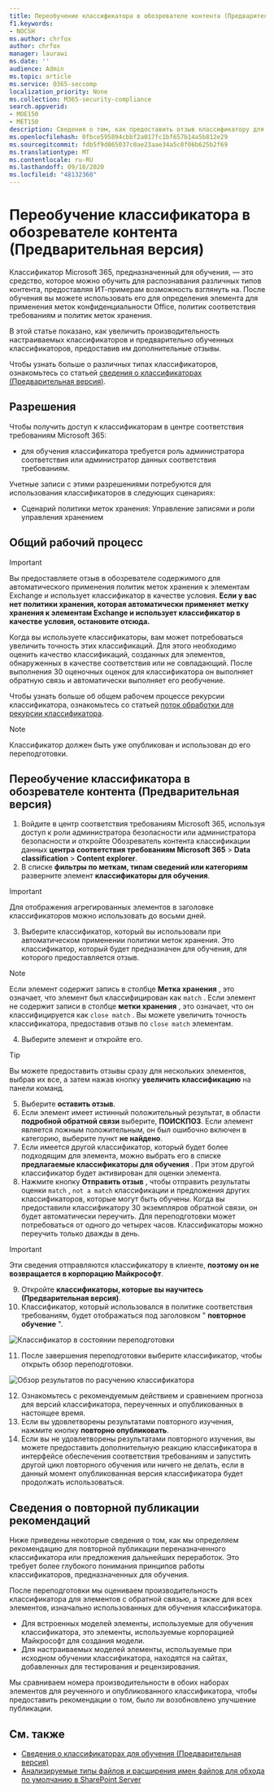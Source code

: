 ```yaml
---
title: Переобучение классификатора в обозревателе контента (Предварительная версия)
f1.keywords:
- NOCSH
ms.author: chrfox
author: chrfox
manager: laurawi
ms.date: ''
audience: Admin
ms.topic: article
ms.service: O365-seccomp
localization_priority: None
ms.collection: M365-security-compliance
search.appverid:
- MOE150
- MET150
description: Сведения о том, как предоставить отзыв классификатору для обучения в обозревателе контента.
ms.openlocfilehash: 0fbce595894cbbf2a017fc1bf657b14a5b812e29
ms.sourcegitcommit: fdb5f9d865037c0ae23aae34a5c0f06b625b2f69
ms.translationtype: MT
ms.contentlocale: ru-RU
ms.lasthandoff: 09/18/2020
ms.locfileid: "48132360"
---
```

# <a name="how-to-retrain-a-classifier-in-content-explorer-preview"></a>Переобучение классификатора в обозревателе контента (Предварительная версия)

Классификатор Microsoft 365, предназначенный для обучения, — это средство, которое можно обучить для распознавания различных типов контента, предоставляя ИТ-примерам возможность взглянуть на. После обучения вы можете использовать его для определения элемента для применения меток конфиденциальности Office, политик соответствия требованиям и политик меток хранения.

В этой статье показано, как увеличить производительность настраиваемых классификаторов и предварительно обученных классификаторов, предоставив им дополнительные отзывы.

Чтобы узнать больше о различных типах классификаторов, ознакомьтесь со статьей [сведения о классификаторах (Предварительная версия)](classifier-learn-about.md).

## <a name="permissions"></a>Разрешения

Чтобы получить доступ к классификаторам в центре соответствия требованиям Microsoft 365:

- для обучения классификатора требуется роль администратора соответствия или администратор данных соответствия требованиям.

Учетные записи с этими разрешениями потребуются для использования классификаторов в следующих сценариях:

- Сценарий политики меток хранения: Управление записями и роли управления хранением 

## <a name="overall-workflow"></a>Общий рабочий процесс

> [!IMPORTANT]
> Вы предоставляете отзыв в обозревателе содержимого для автоматического применения политик меток хранения к элементам Exchange и использует классификатор в качестве условия. **Если у вас нет политики хранения, которая автоматически применяет метку хранения к элементам Exchange и использует классификатор в качестве условия, остановите отсюда.**

Когда вы используете классификаторы, вам может потребоваться увеличить точность этих классификаций. Для этого необходимо оценить качество классификаций, созданных для элементов, обнаруженных в качестве соответствия или не совпадающий. После выполнения 30 оценочных оценок для классификатора он выполняет обратную связь и автоматически выполняет его реобучение.

Чтобы узнать больше об общем рабочем процессе рекурсии классификатора, ознакомьтесь со статьей [поток обработки для рекурсии классификатора](classifier-learn-about.md#retraining-classifiers).

> [!NOTE]
> Классификатор должен быть уже опубликован и использован до его переподготовки.

## <a name="how-to-retrain-a-classifier-in-content-explorer-preview"></a>Переобучение классификатора в обозревателе контента (Предварительная версия)

1. Войдите в центр соответствия требованиям Microsoft 365, используя доступ к роли администратора безопасности или администратора безопасности и откройте Обозреватель контента классификации данных **центра соответствия требованиям Microsoft 365**  >  **Data classification**  >  **Content explorer**. 
2. В списке **фильтры по меткам, типам сведений или категориям** разверните элемент **классификаторы для обучения**.

> [!IMPORTANT]
> Для отображения агрегированных элементов в заголовке классификаторов можно использовать до восьми дней.

3. Выберите классификатор, который вы использовали при автоматическом применении политики меток хранения. Это классификатор, который будет предназначен для обучения, для которого предоставляется отзыв.

> [!NOTE]
> Если элемент содержит запись в столбце **Метка хранения** , это означает, что элемент был классифицирован как `match` .  Если элемент не содержит записи в столбце **метки хранения** , это означает, что он классифицируется как `close match` . Вы можете увеличить точность классификатора, предоставив отзыв по `close match` элементам. 

4. Выберите элемент и откройте его.
 
 > [!TIP]
> Вы можете предоставить отзывы сразу для нескольких элементов, выбрав их все, а затем нажав кнопку **увеличить классификацию** на панели команд.

5. Выберите **оставить отзыв**.
6. Если элемент имеет истинный положительный результат, в области **подробной обратной связи** выберите, **ПОИСКПОЗ**.  Если элемент является ложным положительным, он был ошибочно включен в категорию, выберите пункт **не найдено**.
7. Если имеется другой классификатор, который будет более подходящим для элемента, можно выбрать его в списке **предлагаемые классификаторы для обучения** . При этом другой классификатор будет активирован для оценки элемента.
8. Нажмите кнопку **Отправить отзыв** , чтобы отправить результаты оценки `match` , `not a match` классификации и предложения других классификаторов, которые могут быть обучены. Когда вы предоставили классификатору 30 экземпляров обратной связи, он будет автоматически переучить. Для переподготовки может потребоваться от одного до четырех часов. Классификаторы можно переучить только дважды в день.

> [!IMPORTANT]
> Эти сведения отправляются классификатору в клиенте, **поэтому он не возвращается в корпорацию Майкрософт**.

9. Откройте **классификаторы, которые вы научитесь (Предварительная версия)**.
10. Классификатор, который использовался в политике соответствия требованиям, будет отображаться под заголовком " **повторное обучение** ".

![Классификатор в состоянии переподготовки](../media/classifier-retraining.png)

11. После завершения переподготовки выберите классификатор, чтобы открыть обзор переподготовки.

![Обзор результатов по расучению классификатора](../media/classifier-retraining-overview.png)

12. Ознакомьтесь с рекомендуемым действием и сравнением прогноза для версий классификатора, переученных и опубликованных в настоящее время.
13. Если вы удовлетворены результатами повторного изучения, нажмите кнопку **повторно опубликовать**.
14. Если вы не удовлетворены результатами повторного изучения, вы можете предоставить дополнительную реакцию классификатора в интерфейсе обеспечения соответствия требованиям и запустить другой цикл повторного обучения или ничего не делать, если в данный момент опубликованная версия классификатора будет продолжать использоваться. 

## <a name="details-on-republishing-recommendations"></a>Сведения о повторной публикации рекомендаций

Ниже приведены некоторые сведения о том, как мы определяем рекомендацию для повторной публикации переназначенного классификатора или предложения дальнейших переработок. Это требует более глубокого понимания принципов работы классификаторов, предназначенных для обучения.

После переподготовки мы оцениваем производительность классификатора для элементов с обратной связью, а также для всех элементов, изначально использованных для обучения классификатора. 

- Для встроенных моделей элементы, используемые для обучения классификатора, это элементы, используемые корпорацией Майкрософт для создания модели.
- Для настраиваемых моделей элементы, используемые при исходном обучении классификатора, находятся на сайтах, добавленных для тестирования и рецензирования.

Мы сравниваем номера производительности в обоих наборах элементов для реученного и опубликованного классификатора, чтобы предоставить рекомендации о том, было ли возобновлено улучшение публикации. 

## <a name="see-also"></a>См. также

- [Сведения о классификаторах для обучения (Предварительная версия)](classifier-learn-about.md)
- [Анализируемые типы файлов и расширения имен файлов для обхода по умолчанию в SharePoint Server](https://docs.microsoft.com/sharepoint/technical-reference/default-crawled-file-name-extensions-and-parsed-file-types)
